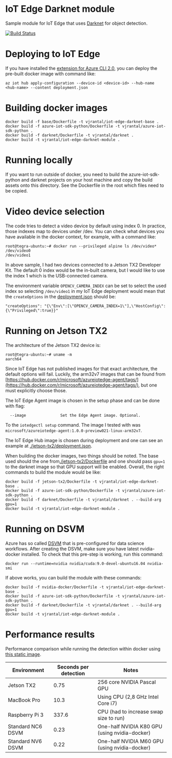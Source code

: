 # IoT Edge Darknet module

Sample module for IoT Edge that uses [Darknet](https://github.com/pjreddie/darknet) for object detection.

[![Build Status](https://travis-ci.org/vjrantal/iot-edge-darknet-module.svg?branch=master)](https://travis-ci.org/vjrantal/iot-edge-darknet-module)

# Deploying to IoT Edge

If you have installed the [extension for Azure CLI 2.0](https://docs.microsoft.com/en-us/azure/iot-edge/tutorial-create-deployment-with-cli-iot-extension), you can deploy the pre-built docker image with command like:

```
az iot hub apply-configuration --device-id <device-id> --hub-name <hub-name> --content deployment.json
```

# Building docker images

```
docker build -f base/Dockerfile -t vjrantal/iot-edge-darknet-base .
docker build -f azure-iot-sdk-python/Dockerfile -t vjrantal/azure-iot-sdk-python .
docker build -f darknet/Dockerfile -t vjrantal/darknet .
docker build -t vjrantal/iot-edge-darknet-module .
```

# Running locally

If you want to run outside of docker, you need to build the azure-iot-sdk-python and darknet projects on your host machine and copy the build assets onto this directory. See the Dockerfile in the root which files need to be copied.

# Video device selection

The code tries to detect a video device by default using index 0. In practice, those indexes map to devices under /dev. You can check what devices you have available in the docker context, for example, with a command like:

```
root@tegra-ubuntu:~# docker run --privileged alpine ls /dev/video*
/dev/video0
/dev/video1
```

In above sample, I had two devices connected to a Jetson TX2 Developer Kit. The default 0 index would be the in-built camera, but I would like to use the index 1 which is the USB-connected camera.

The environment variable `OPENCV_CAMERA_INDEX` can be set to select the used index so selecting `/dev/video1` in my IoT Edge deployment would mean that the `createOptions` in the [deployment.json](deployment.json) should be:

```
"createOptions": "{\"Env\":[\"OPENCV_CAMERA_INDEX=1\"],\"HostConfig\":{\"Privileged\":true}}"
```

# Running on Jetson TX2

The architecture of the Jetson TX2 device is:

```
root@tegra-ubuntu:~# uname -m
aarch64
```

Since IoT Edge has not published images for that exact architecture, the default options will fail. Luckily, the arm32v7 images that can be found from [https://hub.docker.com/r/microsoft/azureiotedge-agent/tags/](https://hub.docker.com/r/microsoft/azureiotedge-agent/tags/), but one must explicitly choose those.

The IoT Edge Agent image is chosen in the setup phase and can be done with flag:

```
  --image               Set the Edge Agent image. Optional.
```
To the `iotedgectl setup` command. The image I tested with was `microsoft/azureiotedge-agent:1.0.0-preview021-linux-arm32v7`.

The IoT Edge Hub image is chosen during deployment and one can see an example at [./jetson-tx2/deployment.json](./jetson-tx2/deployment.json).

When building the docker images, two things should be noted. The base used should the one from[./jetson-tx2/Dockerfile](./jetson-tx2/Dockerfile) and one should pass `gpu=1` to the darknet image so that GPU support will be enabled. Overall, the right commands to build the module would be like:

```
docker build -f jetson-tx2/Dockerfile -t vjrantal/iot-edge-darknet-base .
docker build -f azure-iot-sdk-python/Dockerfile -t vjrantal/azure-iot-sdk-python .
docker build -f darknet/Dockerfile -t vjrantal/darknet . --build-arg gpu=1
docker build -t vjrantal/iot-edge-darknet-module .
```

# Running on DSVM

Azure has so called [DSVM](https://azure.microsoft.com/en-us/services/virtual-machines/data-science-virtual-machines/) that is pre-configured for data science workflows. After creating the DSVM, make sure you have latest nvidia-docker installed. To check that this pre-step is working, run this command:

```
docker run --runtime=nvidia nvidia/cuda:9.0-devel-ubuntu16.04 nvidia-smi
```

If above works, you can build the module with these commands:

```
docker build -f nvidia-docker/Dockerfile -t vjrantal/iot-edge-darknet-base .
docker build -f azure-iot-sdk-python/Dockerfile -t vjrantal/azure-iot-sdk-python .
docker build -f darknet/Dockerfile -t vjrantal/darknet . --build-arg gpu=1
docker build -t vjrantal/iot-edge-darknet-module .
```

# Performance results

Performance comparison while running the detection within docker using [this static image](https://github.com/pjreddie/darknet/blob/8f1b4e0962857d402f9d017fcbf387ef0eceb7c4/data/dog.jpg).

| Environment | Seconds per detection | Notes |
| --- | --- | --- |
| Jetson TX2 | 0.75 | 256 core NVIDIA Pascal GPU |
| MacBook Pro | 10.3 | Using CPU (2,8 GHz Intel Core i7) |
| Raspberry Pi 3 | 337.6 | CPU (had to increase swap size to run) |
| Standard NC6 DSVM | 0.23 | One-half NVIDIA K80 GPU (using nvidia-docker) |
| Standard NV6 DSVM | 0.22 | One-half NVIDIA M60 GPU (using nvidia-docker) |
